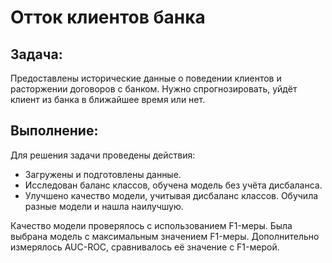 # Отток клиентов банка </br>
## Задача: </br>
Предоставлены исторические данные о поведении клиентов и расторжении договоров с банком.
Нужно спрогнозировать, уйдёт клиент из банка в ближайшее время или нет. 
## Выполнение:</br>
Для решения задачи проведены действия:
* Загружены и подготовлены данные.
* Исследован баланс классов, обучена модель без учёта дисбаланса.
* Улучшено качество модели, учитывая дисбаланс классов. Обучила разные модели и нашла наилучшую.

Качество модели проверялось с использованием F1-меры. Была выбрана модель с максимальным значением F1-меры.  Дополнительно измерялось AUC-ROC, сравнивалось её значение с F1-мерой.

